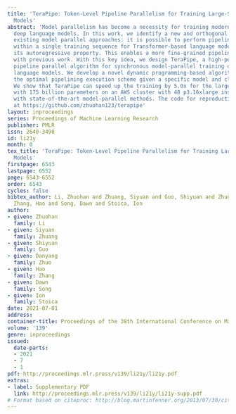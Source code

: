 ```yaml
---
title: 'TeraPipe: Token-Level Pipeline Parallelism for Training Large-Scale Language
  Models'
abstract: 'Model parallelism has become a necessity for training modern large-scale
  deep language models. In this work, we identify a new and orthogonal dimension from
  existing model parallel approaches: it is possible to perform pipeline parallelism
  within a single training sequence for Transformer-based language models thanks to
  its autoregressive property. This enables a more fine-grained pipeline compared
  with previous work. With this key idea, we design TeraPipe, a high-performance token-level
  pipeline parallel algorithm for synchronous model-parallel training of Transformer-based
  language models. We develop a novel dynamic programming-based algorithm to calculate
  the optimal pipelining execution scheme given a specific model and cluster configuration.
  We show that TeraPipe can speed up the training by 5.0x for the largest GPT-3 model
  with 175 billion parameters on an AWS cluster with 48 p3.16xlarge instances compared
  with state-of-the-art model-parallel methods. The code for reproduction can be found
  at https://github.com/zhuohan123/terapipe'
layout: inproceedings
series: Proceedings of Machine Learning Research
publisher: PMLR
issn: 2640-3498
id: li21y
month: 0
tex_title: 'TeraPipe: Token-Level Pipeline Parallelism for Training Large-Scale Language
  Models'
firstpage: 6543
lastpage: 6552
page: 6543-6552
order: 6543
cycles: false
bibtex_author: Li, Zhuohan and Zhuang, Siyuan and Guo, Shiyuan and Zhuo, Danyang and
  Zhang, Hao and Song, Dawn and Stoica, Ion
author:
- given: Zhuohan
  family: Li
- given: Siyuan
  family: Zhuang
- given: Shiyuan
  family: Guo
- given: Danyang
  family: Zhuo
- given: Hao
  family: Zhang
- given: Dawn
  family: Song
- given: Ion
  family: Stoica
date: 2021-07-01
address:
container-title: Proceedings of the 38th International Conference on Machine Learning
volume: '139'
genre: inproceedings
issued:
  date-parts:
  - 2021
  - 7
  - 1
pdf: http://proceedings.mlr.press/v139/li21y/li21y.pdf
extras:
- label: Supplementary PDF
  link: http://proceedings.mlr.press/v139/li21y/li21y-supp.pdf
# Format based on citeproc: http://blog.martinfenner.org/2013/07/30/citeproc-yaml-for-bibliographies/
---
```

